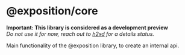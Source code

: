 # @exposition/core


**Important: This library is considered as a development preview**<br>
_Do not use it for now, reach out to [h2xd](https://github.com/h2xd) for a details status._

Main functionality of the @exposition library,
to create an internal api.